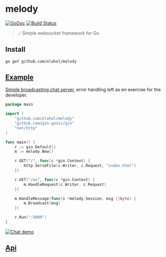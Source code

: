 # melody

[![GoDoc](https://godoc.org/github.com/olahol/melody?status.svg)](https://godoc.org/github.com/olahol/melody)
[![Build Status](https://travis-ci.org/olahol/melody.svg)](https://travis-ci.org/olahol/melody)

> :notes: Simple websocket framework for Go

## Install

```bash
go get github.com/olahol/melody
```

## [Example](https://github.com/olahol/melody/tree/master/examples)

[Simple broadcasting chat server](https://github.com/olahol/melody/tree/master/examples/chat),
error handling left as en exercise for the developer.

```go
package main

import (
	"github.com/olahol/melody"
	"github.com/gin-gonic/gin"
	"net/http"
)

func main() {
	r := gin.Default()
	m := melody.New()

	r.GET("/", func(c *gin.Context) {
		http.ServeFile(c.Writer, c.Request, "index.html")
	})

	r.GET("/ws", func(c *gin.Context) {
		m.HandleRequest(c.Writer, c.Request)
	})

	m.HandleMessage(func(s *melody.Session, msg []byte) {
		m.Broadcast(msg)
	})

	r.Run(":5000")
}
```

[![Chat demo](https://cdn.rawgit.com/olahol/melody/master/examples/chat/demo.gif "Demo")](https://github.com/olahol/melody/tree/master/examples/chat)


## [Api](https://godoc.org/github.com/olahol/melody)
